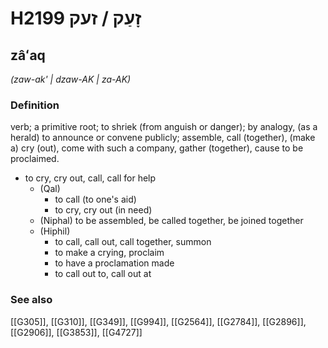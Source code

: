 # H2199 זָעַק / זעק

## zâʻaq

_(zaw-ak' | dzaw-AK | za-AK)_

### Definition

verb; a primitive root; to shriek (from anguish or danger); by analogy, (as a herald) to announce or convene publicly; assemble, call (together), (make a) cry (out), come with such a company, gather (together), cause to be proclaimed.

- to cry, cry out, call, call for help
    - (Qal)
        - to call (to one's aid)
        - to cry, cry out (in need)
    - (Niphal) to be assembled, be called together, be joined together
    - (Hiphil)
        - to call, call out, call together, summon
        - to make a crying, proclaim
        - to have a proclamation made
        - to call out to, call out at
### See also

[[G305]], [[G310]], [[G349]], [[G994]], [[G2564]], [[G2784]], [[G2896]], [[G2906]], [[G3853]], [[G4727]]


